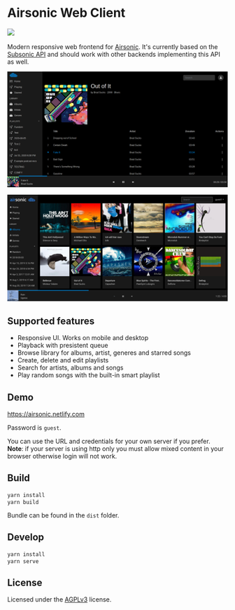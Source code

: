 # Airsonic Web Client

[![](https://github.com/tamland/airsonic-frontend/workflows/CI/badge.svg)](https://github.com/tamland/airsonic-frontend/actions)

Modern responsive web frontend for [Airsonic](https://github.com/airsonic/airsonic). It's currently based on the [Subsonic API](http://www.subsonic.org/pages/api.jsp) and should work with other backends implementing this API as well.

![Screenshot](screenshots/album.png)

![Screenshot](screenshots/albumlist.jpg)


## Supported features
- Responsive UI. Works on mobile and desktop
- Playback with presistent queue
- Browse library for albums, artist, generes and starred songs
- Create, delete and edit playlists
- Search for artists, albums and songs
- Play random songs with the built-in smart playlist


## Demo

https://airsonic.netlify.com

Password is `guest`.

You can use the URL and credentials for your own server if you prefer. **Note**: if your server is using http only you must allow mixed content in your browser otherwise login will not work.


## Build

```
yarn install
yarn build
```

Bundle can be found in the `dist` folder.


## Develop

```
yarn install
yarn serve
```


## License

Licensed under the [AGPLv3](LICENSE) license.
